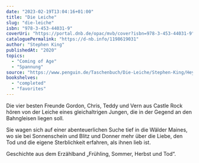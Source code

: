 ```yaml
---
date: "2023-02-19T13:04:16+01:00"
title: "Die Leiche"
slug: "die-leiche"
isbn: "978-3-453-44031-9"
coverUri: "https://portal.dnb.de/opac/mvb/cover?isbn=978-3-453-44031-9"
cataloguePermalink: "https://d-nb.info/1198619031"
author: "Stephen King"
publishedAt: "2020"
topics:
  - "Coming of Age"
  - "Spannung"
source: "https://www.penguin.de/Taschenbuch/Die-Leiche/Stephen-King/Heyne/e560934.rhd"
bookshelves:
  - "completed"
  - "favorites"
---
```

Die vier besten Freunde Gordon, Chris, Teddy und Vern aus Castle Rock hören von 
der Leiche eines gleichaltrigen Jungen, die in der Gegend an den Bahngleisen 
liegen soll.

Sie wagen sich auf einer abenteuerlichen Suche tief in die Wälder Maines, wo sie 
bei Sonnenschein und Blitz und Donner mehr über die Liebe, den Tod und die 
eigene Sterblichkeit erfahren, als ihnen lieb ist.

Geschichte aus dem Erzählband „Frühling, Sommer, Herbst und Tod“.